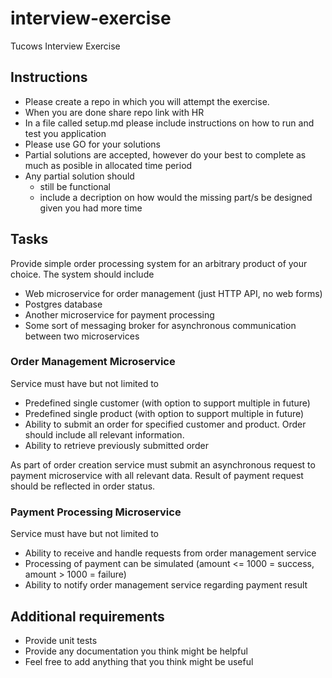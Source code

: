 # interview-exercise

Tucows Interview Exercise

## Instructions

- Please create a repo in which you will attempt the exercise.
- When you are done share repo link with HR
- In a file called setup.md please include instructions on how to run and test you application
- Please use GO for your solutions
- Partial solutions are accepted, however do your best to complete as much as posible in allocated time period
- Any partial solution should
  *  still be functional
  *  include a decription on how would the missing part/s be designed given you had more time

## Tasks

Provide simple order processing system for an arbitrary product of your choice. The system should include

- Web microservice for order management (just HTTP API, no web forms)
- Postgres database
- Another microservice for payment processing
- Some sort of messaging broker for asynchronous communication between two microservices

### Order Management Microservice

Service must have but not limited to

- Predefined single customer (with option to support multiple in future)
- Predefined single product (with option to support multiple in future)
- Ability to submit an order for specified customer and product. Order should include all relevant information.
- Ability to retrieve previously submitted order

As part of order creation service must submit an asynchronous request to payment microservice with all relevant data. Result of payment request should be reflected in order status. 

### Payment Processing Microservice

Service must have but not limited to 

- Ability to receive and handle requests from order management service
- Processing of payment can be simulated (amount <= 1000 = success, amount > 1000 = failure)
- Ability to notify order management service regarding payment result


## Additional requirements

- Provide unit tests
- Provide any documentation you think might be helpful
- Feel free to add anything that you think might be useful

